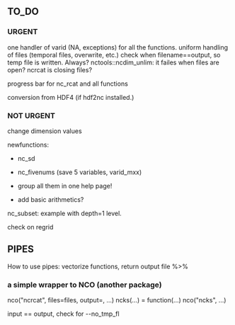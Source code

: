 ## TO_DO

### URGENT
one handler of varid (NA, exceptions) for all the functions. 
uniform handling of files (temporal files, overwrite, etc.)
  check when filename==output, so temp file is written. Always?
  nctools::ncdim_unlim: it failes when files are open?
  ncrcat is closing files?

progress bar for nc_rcat and all functions

conversion from HDF4 (if hdf2nc installed.)

### NOT URGENT
change dimension values

newfunctions:

- nc_sd
- nc_fivenums (save 5 variables, varid_mxx)
- group all them in one help page! 

- add basic arithmetics?

nc_subset: example with depth=1 level.

check on regrid

## PIPES

How to use pipes: vectorize functions, return output file %>%

### a simple wrapper to NCO (another package)

nco("ncrcat", files=files, output=, ...)
ncks(...) = function(...) nco("ncks", ...)

input == output, check for --no_tmp_fl

